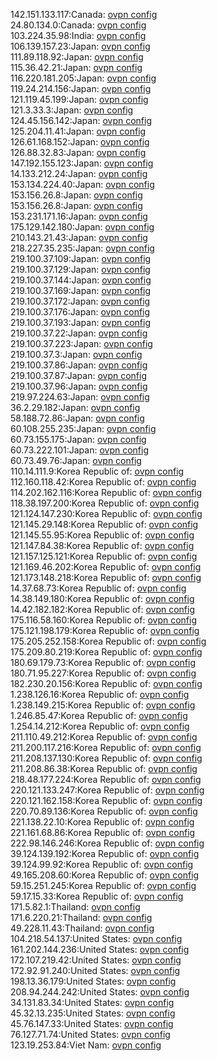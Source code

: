 142.151.133.117:Canada: [ovpn config](vpn/142_151_133_117.ovpn)  
24.80.134.0:Canada: [ovpn config](vpn/24_80_134_0.ovpn)  
103.224.35.98:India: [ovpn config](vpn/103_224_35_98.ovpn)  
106.139.157.23:Japan: [ovpn config](vpn/106_139_157_23.ovpn)  
111.89.118.92:Japan: [ovpn config](vpn/111_89_118_92.ovpn)  
115.36.42.21:Japan: [ovpn config](vpn/115_36_42_21.ovpn)  
116.220.181.205:Japan: [ovpn config](vpn/116_220_181_205.ovpn)  
119.24.214.156:Japan: [ovpn config](vpn/119_24_214_156.ovpn)  
121.119.45.199:Japan: [ovpn config](vpn/121_119_45_199.ovpn)  
121.3.33.3:Japan: [ovpn config](vpn/121_3_33_3.ovpn)  
124.45.156.142:Japan: [ovpn config](vpn/124_45_156_142.ovpn)  
125.204.11.41:Japan: [ovpn config](vpn/125_204_11_41.ovpn)  
126.61.168.152:Japan: [ovpn config](vpn/126_61_168_152.ovpn)  
126.88.32.83:Japan: [ovpn config](vpn/126_88_32_83.ovpn)  
147.192.155.123:Japan: [ovpn config](vpn/147_192_155_123.ovpn)  
14.133.212.24:Japan: [ovpn config](vpn/14_133_212_24.ovpn)  
153.134.224.40:Japan: [ovpn config](vpn/153_134_224_40.ovpn)  
153.156.26.8:Japan: [ovpn config](vpn/153_156_26_8.ovpn)  
153.156.26.8:Japan: [ovpn config](vpn/153_156_26_8.ovpn)  
153.231.171.16:Japan: [ovpn config](vpn/153_231_171_16.ovpn)  
175.129.142.180:Japan: [ovpn config](vpn/175_129_142_180.ovpn)  
210.143.21.43:Japan: [ovpn config](vpn/210_143_21_43.ovpn)  
218.227.35.235:Japan: [ovpn config](vpn/218_227_35_235.ovpn)  
219.100.37.109:Japan: [ovpn config](vpn/219_100_37_109.ovpn)  
219.100.37.129:Japan: [ovpn config](vpn/219_100_37_129.ovpn)  
219.100.37.144:Japan: [ovpn config](vpn/219_100_37_144.ovpn)  
219.100.37.169:Japan: [ovpn config](vpn/219_100_37_169.ovpn)  
219.100.37.172:Japan: [ovpn config](vpn/219_100_37_172.ovpn)  
219.100.37.176:Japan: [ovpn config](vpn/219_100_37_176.ovpn)  
219.100.37.193:Japan: [ovpn config](vpn/219_100_37_193.ovpn)  
219.100.37.22:Japan: [ovpn config](vpn/219_100_37_22.ovpn)  
219.100.37.223:Japan: [ovpn config](vpn/219_100_37_223.ovpn)  
219.100.37.3:Japan: [ovpn config](vpn/219_100_37_3.ovpn)  
219.100.37.86:Japan: [ovpn config](vpn/219_100_37_86.ovpn)  
219.100.37.87:Japan: [ovpn config](vpn/219_100_37_87.ovpn)  
219.100.37.96:Japan: [ovpn config](vpn/219_100_37_96.ovpn)  
219.97.224.63:Japan: [ovpn config](vpn/219_97_224_63.ovpn)  
36.2.29.182:Japan: [ovpn config](vpn/36_2_29_182.ovpn)  
58.188.72.86:Japan: [ovpn config](vpn/58_188_72_86.ovpn)  
60.108.255.235:Japan: [ovpn config](vpn/60_108_255_235.ovpn)  
60.73.155.175:Japan: [ovpn config](vpn/60_73_155_175.ovpn)  
60.73.222.101:Japan: [ovpn config](vpn/60_73_222_101.ovpn)  
60.73.49.76:Japan: [ovpn config](vpn/60_73_49_76.ovpn)  
110.14.111.9:Korea Republic of: [ovpn config](vpn/110_14_111_9.ovpn)  
112.160.118.42:Korea Republic of: [ovpn config](vpn/112_160_118_42.ovpn)  
114.202.162.116:Korea Republic of: [ovpn config](vpn/114_202_162_116.ovpn)  
118.38.197.200:Korea Republic of: [ovpn config](vpn/118_38_197_200.ovpn)  
121.124.147.230:Korea Republic of: [ovpn config](vpn/121_124_147_230.ovpn)  
121.145.29.148:Korea Republic of: [ovpn config](vpn/121_145_29_148.ovpn)  
121.145.55.95:Korea Republic of: [ovpn config](vpn/121_145_55_95.ovpn)  
121.147.84.38:Korea Republic of: [ovpn config](vpn/121_147_84_38.ovpn)  
121.157.125.121:Korea Republic of: [ovpn config](vpn/121_157_125_121.ovpn)  
121.169.46.202:Korea Republic of: [ovpn config](vpn/121_169_46_202.ovpn)  
121.173.148.218:Korea Republic of: [ovpn config](vpn/121_173_148_218.ovpn)  
14.37.68.73:Korea Republic of: [ovpn config](vpn/14_37_68_73.ovpn)  
14.38.149.180:Korea Republic of: [ovpn config](vpn/14_38_149_180.ovpn)  
14.42.182.182:Korea Republic of: [ovpn config](vpn/14_42_182_182.ovpn)  
175.116.58.160:Korea Republic of: [ovpn config](vpn/175_116_58_160.ovpn)  
175.121.198.179:Korea Republic of: [ovpn config](vpn/175_121_198_179.ovpn)  
175.205.252.158:Korea Republic of: [ovpn config](vpn/175_205_252_158.ovpn)  
175.209.80.219:Korea Republic of: [ovpn config](vpn/175_209_80_219.ovpn)  
180.69.179.73:Korea Republic of: [ovpn config](vpn/180_69_179_73.ovpn)  
180.71.95.227:Korea Republic of: [ovpn config](vpn/180_71_95_227.ovpn)  
182.230.20.156:Korea Republic of: [ovpn config](vpn/182_230_20_156.ovpn)  
1.238.126.16:Korea Republic of: [ovpn config](vpn/1_238_126_16.ovpn)  
1.238.149.215:Korea Republic of: [ovpn config](vpn/1_238_149_215.ovpn)  
1.246.85.47:Korea Republic of: [ovpn config](vpn/1_246_85_47.ovpn)  
1.254.14.212:Korea Republic of: [ovpn config](vpn/1_254_14_212.ovpn)  
211.110.49.212:Korea Republic of: [ovpn config](vpn/211_110_49_212.ovpn)  
211.200.117.216:Korea Republic of: [ovpn config](vpn/211_200_117_216.ovpn)  
211.208.137.130:Korea Republic of: [ovpn config](vpn/211_208_137_130.ovpn)  
211.208.86.38:Korea Republic of: [ovpn config](vpn/211_208_86_38.ovpn)  
218.48.177.224:Korea Republic of: [ovpn config](vpn/218_48_177_224.ovpn)  
220.121.133.247:Korea Republic of: [ovpn config](vpn/220_121_133_247.ovpn)  
220.121.162.158:Korea Republic of: [ovpn config](vpn/220_121_162_158.ovpn)  
220.70.89.136:Korea Republic of: [ovpn config](vpn/220_70_89_136.ovpn)  
221.138.22.10:Korea Republic of: [ovpn config](vpn/221_138_22_10.ovpn)  
221.161.68.86:Korea Republic of: [ovpn config](vpn/221_161_68_86.ovpn)  
222.98.146.246:Korea Republic of: [ovpn config](vpn/222_98_146_246.ovpn)  
39.124.139.192:Korea Republic of: [ovpn config](vpn/39_124_139_192.ovpn)  
39.124.99.92:Korea Republic of: [ovpn config](vpn/39_124_99_92.ovpn)  
49.165.208.60:Korea Republic of: [ovpn config](vpn/49_165_208_60.ovpn)  
59.15.251.245:Korea Republic of: [ovpn config](vpn/59_15_251_245.ovpn)  
59.17.15.33:Korea Republic of: [ovpn config](vpn/59_17_15_33.ovpn)  
171.5.82.1:Thailand: [ovpn config](vpn/171_5_82_1.ovpn)  
171.6.220.21:Thailand: [ovpn config](vpn/171_6_220_21.ovpn)  
49.228.11.43:Thailand: [ovpn config](vpn/49_228_11_43.ovpn)  
104.218.54.137:United States: [ovpn config](vpn/104_218_54_137.ovpn)  
161.202.144.236:United States: [ovpn config](vpn/161_202_144_236.ovpn)  
172.107.219.42:United States: [ovpn config](vpn/172_107_219_42.ovpn)  
172.92.91.240:United States: [ovpn config](vpn/172_92_91_240.ovpn)  
198.13.36.179:United States: [ovpn config](vpn/198_13_36_179.ovpn)  
208.94.244.242:United States: [ovpn config](vpn/208_94_244_242.ovpn)  
34.131.83.34:United States: [ovpn config](vpn/34_131_83_34.ovpn)  
45.32.13.235:United States: [ovpn config](vpn/45_32_13_235.ovpn)  
45.76.147.33:United States: [ovpn config](vpn/45_76_147_33.ovpn)  
76.127.71.74:United States: [ovpn config](vpn/76_127_71_74.ovpn)  
123.19.253.84:Viet Nam: [ovpn config](vpn/123_19_253_84.ovpn)  
